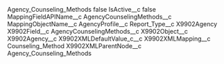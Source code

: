 <?xml version="1.0" encoding="UTF-8"?>
<CustomMetadata xmlns="http://soap.sforce.com/2006/04/metadata" xmlns:xsi="http://www.w3.org/2001/XMLSchema-instance" xmlns:xsd="http://www.w3.org/2001/XMLSchema">
    <label>Agency_Counseling_Methods</label>
    <protected>false</protected>
    <values>
        <field>IsActive__c</field>
        <value xsi:type="xsd:boolean">false</value>
    </values>
    <values>
        <field>MappingFieldAPIName__c</field>
        <value xsi:type="xsd:string">AgencyCounselingMethods__c</value>
    </values>
    <values>
        <field>MappingObjectName__c</field>
        <value xsi:type="xsd:string">AgencyProfile__c</value>
    </values>
    <values>
        <field>Report_Type__c</field>
        <value xsi:type="xsd:string">X9902Agency</value>
    </values>
    <values>
        <field>X9902Field__c</field>
        <value xsi:type="xsd:string">AgencyCounselingMethods__c</value>
    </values>
    <values>
        <field>X9902Object__c</field>
        <value xsi:type="xsd:string">X9902Agency__c</value>
    </values>
    <values>
        <field>X9902XMLDefaultValue_c__c</field>
        <value xsi:nil="true"/>
    </values>
    <values>
        <field>X9902XMLMapping__c</field>
        <value xsi:type="xsd:string">Counseling_Method</value>
    </values>
    <values>
        <field>X9902XMLParentNode__c</field>
        <value xsi:type="xsd:string">Agency_Counseling_Methods</value>
    </values>
</CustomMetadata>
